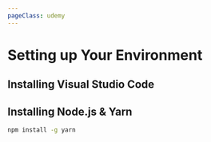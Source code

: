 ```yaml
---
pageClass: udemy
---
```


# Setting up Your Environment

## Installing Visual Studio Code

## Installing Node.js & Yarn

```bash
npm install -g yarn
```